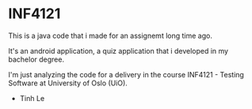 # INF4121
This is a java code that i made for an assignemt long time ago.

It's an android application, a quiz application that i developed in my bachelor degree.

I'm just analyzing the code for a delivery in the course INF4121 - Testing Software at University of Oslo (UiO).

- Tinh Le
